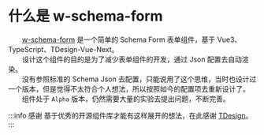 # 什么是 w-schema-form

&emsp;&emsp;[w-schema-form](https://github.com/Waynefong/w-schema-form) 是一个简单的 Schema Form 表单组件，基于 Vue3、TypeScript、TDesign-Vue-Next。  
&emsp;&emsp;设计这个组件的目的是为了减少表单组件的开发，通过 Json 配置去自动渲染。  
&emsp;&emsp;没有参照标准的 Schema Json 去配置，只能说用了这个思维，当时也设计过一个版本，但是觉得不太符合个人想法，所以按照如今的配置项去重新设计了。  
&emsp;&emsp;组件处于 `Alpha` 版本，仍然需要大量的实验去提出问题，不断完善。

:::info 感谢
基于优秀的开源组件库才能有这样展开的想法，在此感谢 [TDesign](https://tdesign.tencent.com/vue-next/overview)。
:::
